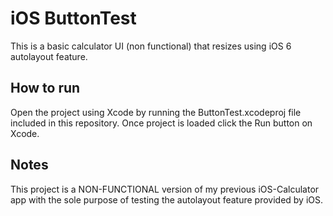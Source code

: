 # iOS ButtonTest

This is a basic calculator UI (non functional) that resizes using iOS
6 autolayout feature.

## How to run
Open the project using Xcode by running the ButtonTest.xcodeproj file
included in this repository. Once project is loaded click the Run
button on Xcode.

## Notes
This project is a NON-FUNCTIONAL version of my previous iOS-Calculator
app with the sole purpose of testing the autolayout feature provided
by iOS.
